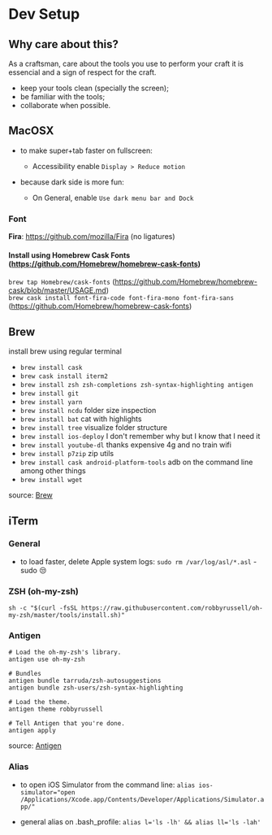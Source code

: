 # Dev Setup

## Why care about this?

As a craftsman, care about the tools you use to perform your craft it is essencial and a sign of respect for the craft.
- keep your tools clean (specially the screen);
- be familiar with the tools;
- collaborate when possible.

## MacOSX

+ to make super+tab faster on fullscreen:
  - Accessibility enable `Display > Reduce motion`

+ because dark side is more fun:
  - On General, enable `Use dark menu bar and Dock`

### Font

__Fira__: https://github.com/mozilla/Fira (no ligatures)

#### Install using Homebrew Cask Fonts (https://github.com/Homebrew/homebrew-cask-fonts)

`brew tap Homebrew/cask-fonts` (https://github.com/Homebrew/homebrew-cask/blob/master/USAGE.md)  
`brew cask install font-fira-code font-fira-mono font-fira-sans` (https://github.com/Homebrew/homebrew-cask-fonts)  

## Brew

install brew using regular terminal
- `brew install cask`
- `brew cask install iterm2`
- `brew install zsh zsh-completions zsh-syntax-highlighting antigen`
- `brew install git`
- `brew install yarn`
- `brew install ncdu` folder size inspection
- `brew install bat` cat with highlights
- `brew install tree` visualize folder structure
- `brew install ios-deploy` I don't remember why but I know that I need it
- `brew install youtube-dl` thanks expensive 4g and no train wifi
- `brew install p7zip` zip utils
- `brew install cask android-platform-tools` adb on the command line among other things
- `brew install wget`

source: [Brew](https://brew.sh/)

## iTerm

### General

- to load faster, delete Apple system logs:
`sudo rm /var/log/asl/*.asl` - sudo :unamused:

### ZSH (oh-my-zsh)

`sh -c "$(curl -fsSL https://raw.githubusercontent.com/robbyrussell/oh-my-zsh/master/tools/install.sh)"`

### Antigen

```
# Load the oh-my-zsh's library.
antigen use oh-my-zsh

# Bundles
antigen bundle tarruda/zsh-autosuggestions
antigen bundle zsh-users/zsh-syntax-highlighting

# Load the theme.
antigen theme robbyrussell

# Tell Antigen that you're done.
antigen apply
```

source: [Antigen](https://github.com/zsh-users/antigen)

### Alias

- to open iOS Simulator from the command line:
`alias ios-simulator="open /Applications/Xcode.app/Contents/Developer/Applications/Simulator.app/"`

- general alias on .bash_profile:
`alias l='ls -lh' && alias ll='ls -lah'`
